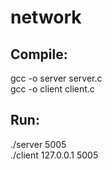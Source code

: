 # network

## Compile: <br />
gcc -o server server.c <br />
gcc -o client client.c <br />

## Run: <br />
./server 5005 <br />
./client 127.0.0.1 5005 <br />
